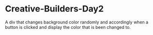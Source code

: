 # Creative-Builders-Day2
A div that changes background color randomly and accordingly when a button is clicked and display the color that is been changed to.
